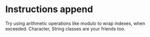 # Instructions append

Try using arithmetic operations like modulo to wrap indexes, when exceeded. Character, String classes are your friends too.